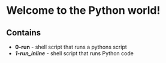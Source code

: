 # Welcome to the Python world!
## Contains
- **0-run** - shell script that runs a pythons script
- ***1-run_inline*** - shell script that runs Python code

